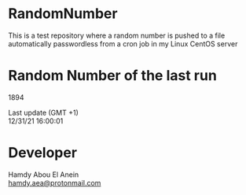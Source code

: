# RandomNumber    
This is a test repository where a random number is pushed to a file automatically passwordless from a cron job in my Linux CentOS server    
# Random Number of the last run   
1894
      
Last update (GMT +1)    
12/31/21 16:00:01
# Developer    
Hamdy Abou El Anein   
hamdy.aea@protonmail.com
